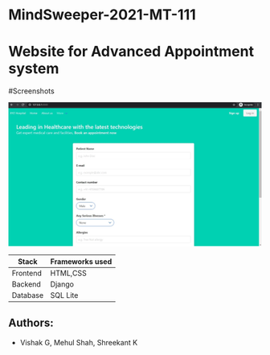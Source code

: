 # MindSweeper-2021-MT-111
# Website for Advanced Appointment system

#Screenshots

![Home page](./images/s1.jpg?raw=true "Title")


| Stack         | Frameworks used|
| ------------- | -------------  |
| Frontend      | HTML,CSS       |
| Backend       | Django         |
| Database      |  SQL Lite      |

## Authors:
* Vishak G, Mehul Shah, Shreekant K
